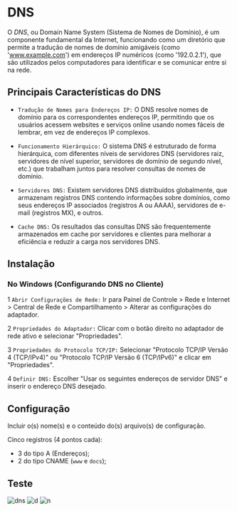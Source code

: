# DNS

O *DNS*, ou Domain Name System (Sistema de Nomes de Domínio), é um componente fundamental da Internet, funcionando como um diretório que permite a tradução de nomes de domínio amigáveis (como 'www.example.com') em endereços IP numéricos (como '192.0.2.1'), que são utilizados pelos computadores para identificar e se comunicar entre si na rede.

## Principais Características do DNS
* `Tradução de Nomes para Endereços IP:` O DNS resolve nomes de domínio para os correspondentes endereços IP, permitindo que os usuários acessem websites e serviços online usando nomes fáceis de lembrar, em vez de endereços IP complexos.

* `Funcionamento Hierárquico:` O sistema DNS é estruturado de forma hierárquica, com diferentes níveis de servidores DNS (servidores raiz, servidores de nível superior, servidores de domínio de segundo nível, etc.) que trabalham juntos para resolver consultas de nomes de domínio.

* `Servidores DNS:` Existem servidores DNS distribuídos globalmente, que armazenam registros DNS contendo informações sobre domínios, como seus endereços IP associados (registros A ou AAAA), servidores de e-mail (registros MX), e outros.

* `Cache DNS:` Os resultados das consultas DNS são frequentemente armazenados em cache por servidores e clientes para melhorar a eficiência e reduzir a carga nos servidores DNS.

## Instalação

### No Windows (Configurando DNS no Cliente)
1 `Abrir Configurações de Rede:` 
Ir para Painel de Controle > Rede e Internet > Central de Rede e Compartilhamento > Alterar as configurações do adaptador.

2 `Propriedades do Adaptador:`
Clicar com o botão direito no adaptador de rede ativo e selecionar "Propriedades".

3 `Propriedades do Protocolo TCP/IP:`
Selecionar "Protocolo TCP/IP Versão 4 (TCP/IPv4)" ou "Protocolo TCP/IP Versão 6 (TCP/IPv6)" e clicar em "Propriedades".

4 `Definir DNS:`
Escolher "Usar os seguintes endereços de servidor DNS" e inserir o endereço DNS desejado.


## Configuração

Incluir o(s) nome(s) e o conteúdo do(s) arquivo(s) de configuração.

Cinco registros (4 pontos cada):

- 3 do tipo A (Endereços);
- 2 do tipo CNAME (`www` e `docs`);

## Teste
![dns](https://i.ibb.co/6W6753n/Screenshot-2023-12-26-19-19-35.png)
![d](https://i.ibb.co/K0NgcFL/Screenshot-2024-01-03-19-37-49.png)
![n](https://i.ibb.co/hmsRJtq/Screenshot-2024-01-03-19-38-33.png)

